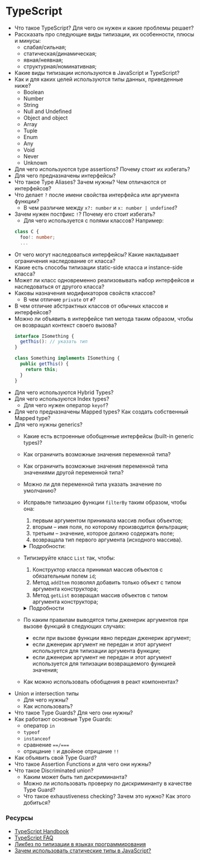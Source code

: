 # TypeScript

* Что такое TypeScript? Для чего он нужен и какие проблемы решает?
* Рассказать про следующие виды типизации, их особенности, плюсы и минусы:
  * слабая/сильная;
  * статическая/динамическая;
  * явная/неявная;
  * структурная/номинативная;
* Какие виды типизации используются в JavaScript и TypeScript?
* Как и для каких целей используются типы данных, приведенные ниже?
  * Boolean
  * Number
  * String
  * Null and Undefined
  * Object and object
  * Array
  * Tuple
  * Enum
  * Any
  * Void
  * Never
  * Unknown
* Для чего используются type assertions? Почему стоит их избегать?
* Для чего предназначены интерфейсы?
* Что такое Type Aliases? Зачем нужны? Чем отличаются от интерфейсов?
* Что делает `?` после имени свойства интерфейса или аргумента функции?
  *  В чем различие между `x?: number` и `x: number | undefined`?
* Зачем нужен постфикс `!`? Почему его стоит избегать?
  * Для чего используется с полями классов? Например:
  ```ts
  class C {
    foo!: number;
    ...
  ```
* От чего могут наследоваться интерфейсы? Какие накладывает ограничения наследование от класса?
* Какие есть способы типизации static-side класса и instance-side класса?
* Может ли класс одновременно реализовывать набор интерфейсов и наследоваться от другого класса?
* Каковы назначения модификаторов свойств классов?
  * В чем отличие `private` от `#`?
* В чем отличие абстрактных классов от обычных классов и интерфейсов?
* Можно ли объявить в интерфейсе тип метода таким образом, чтобы он возвращал контекст своего вызова?
  ```ts
  interface ISomething {
    getThis(): // указать тип
  }

  class Something implements ISomething {
    public getThis() {
      return this;
    }
  }
  ```
* Для чего используются Hybrid Types?
* Для чего используются Index types?
  * Для чего нужен оператор `keyof`?
* Для чего предназначены Mapped types? Как создать собственный Mapped type?  
* Для чего нужны generics?
  * Какие есть встроенные обобщенные интерфейсы (built-in generic types)?
  * Как ограничить возможные значения переменной типа?
  * Как ограничить возможные значения переменной типа значениями другой переменной типа?
  * Можно ли для переменной типа указать значение по умолчанию?
  * Исправьте типизацию функции `filterBy` таким образом, чтобы она:
      1. первым аргументом принимала массив любых объектов;
      1. вторым – имя поля, по которому производится фильтрация;
      1. третьим – значение, которое должно содержать поле;
      1. возвращала тип первого аргумента (исходного массива).
    <details>
      <summary>Подробности:</summary>

      ```typescript
        // исходная функция
        function filterBy(input: Object[], propName: string, propValue: any): Object[] {
          return input.filter(item => item[propName] === propValue);
        }
      ```
      ```typescript
        // что должно получиться
        interface IEmployee {
          name: string;
          age: number;
          position: 'Programmer' | 'Accountant' | 'Designer';
        }

        const employees: IEmployee[] = [
          { name: 'Michael', age: 20, position: 'Programmer' },
          { name: 'Jordan', age: 25, position: 'Designer' },
          { name: 'Steve', age: 34, position: 'Accountant' },
          { name: 'Tom', age: 19, position: 'Programmer' },
          { name: 'Bob', age: 43, position: 'Programmer' },
          { name: 'Michael', age: 19, position: 'Programmer' },
          { name: 'Bob', age: 27, position: 'Designer' },
        ];

      filterBy(employees, 'position', 'Programmer'); // вернёт IEmployee[]
      filterBy(employees, 'surname', 'Cook'); // ошибка, тип IEmployee не содержит поле 'surname'
      filterBy(employees, 'position', 'Tester'); // ошибка, поле 'position' не может содержать значение 'Tester',
      ```
    </details>
  * Типизируйте класс `List` так, чтобы:
    1. Конструктор класса принимал массив объектов с обязательным полем `id`;
    1. Метод `addItem` позволял добавить только объект с типом аргумента конструктора;
    1. Метод `getList` возвращал массив объектов с типом аргумента конструктора;
    <details>
    <summary>Подробности</summary>
    
      ```typescript
        // Исходный класс
      
        class List {
          private list;

          constructor(list) {
            this.list = list;
          }

          addItem(item) {
            this.list.push(item);
          }

          getList() {
            return this.list;
          }
        }
      ```
      ```typescript
        // Что должно получиться

        interface IGuest {
          login: string;
          password: string;
        }

        const guests: IGuest[] = [
          {
            login: 'guest',
            password: '123',
          }, 
          {
            login: 'user',
            password: '123',
          }
        ];

        const guestsList = new List<IGuest>(guests); // ошибка, в типе IGuest отсутствует поле id

        interface IUser {
          id: number;
          login: string;
          password: string;
        }

        const users: IUser[] = [
          {
            id: 1,
            login: 'guest',
            password: '123',
          }, 
          {
            id: 2,
            login: 'user',
            password: '123',
          }, 
          {
            id: 3,
            login: 'author',
            password: '123',
          }
        ];

        const usersList = new List<IUser>(users); // ok

        usersList.addItem({
          login: 'guest',
          password: '123',
        }); // ошибка, отсутствует поле id

        usersList.addItem({
          id: 3,
          login: 'admin',
        }); // ошибка, отсутствует поле password

        usersList.addItem({
          id: 5,
          login: 'guest',
          password: '123',
        }); // ok

        const usersArray = usersList.getList(); // IUser[];
      ```
    </details>
    
  * По каким правилам выводятся типы дженерик аргументов при вызове функций в следующих случаях:
    * если при вызове функции явно передан дженерик аргумент;
    * если дженерик аргумент не передан и этот аргумент используется для типизации аргумента функции;
    * если дженерик аргумент не передан и этот аргумент используется для типизации возвращаемого функцией значения;
  * Как можно использовать обобщения в реакт компонентах?  
* Union и intersection типы
  * Для чего нужны?
  * Как использовать?
* Что такое Type Guards? Для чего они нужны?
* Как работают основные Type Guards:
  * оператор `in`
  * `typeof`
  * `instanceof`
  * сравнение `==/===`
  * отрицание `!` и двойное отрицание `!!`
* Как объявить свой Type Guard?
* Что такое Assertion Functions и для чего они нужны?
* Что такое Discriminated union?
  * Каким может быть тип дискриминанта?
  * Можно ли использовать проверку по дискриминанту в качестве Type Guard?
  * Что такое exhaustiveness checking? Зачем это нужно? Как этого добиться?

### Ресурсы

* [TypeScript Handbook](https://www.typescriptlang.org/docs/handbook/basic-types.html)
* [TypeScript FAQ](https://github.com/microsoft/TypeScript/wiki/FAQ)
* [Ликбез по типизации в языках программирования](https://habr.com/ru/post/161205/)
* [Зачем использовать статические типы в JavaScript?](https://habr.com/ru/post/326304/)
